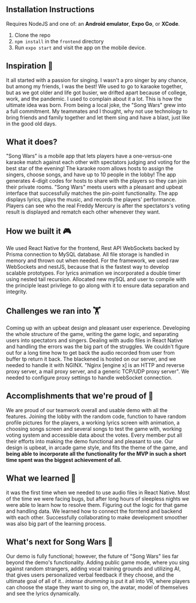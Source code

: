 ## Installation Instructions

Requires NodeJS and one of: an **Android emulator**, **Expo Go**, or **XCode**.

1. Clone the repo
2. `npm install` in the `frontend` directory
3. Run `expo start` and visit the app on the mobile device.

## Inspiration 🎤

It all started with a passion for singing. I wasn't a pro singer by any chance, but among my friends, I was the best! We used to go to karaoke together, but as we got older and life got busier, we drifted apart because of college, work, and the pandemic. I used to complain about it a lot. This is how the ultimate idea was born. From being a local joke, the "Song Wars" grew into a full commitment. My teammates and I thought, why not use technology to bring friends and family together and let them sing and have a blast, just like in the good old days.

## What it does?

"Song Wars" is a mobile app that lets players have a one-versus-one karaoke match against each other with spectators judging and voting for the best star of the evening! The karaoke room allows hosts to assign the singers, choose songs, and have up to 10 people in the lobby! The app generates 4-digit codes for hosts to share with the players so they can join their private rooms. "Song Wars" meets users with a pleasant and upbeat interface that successfully matches the pin-point functionality. The app displays lyrics, plays the music, and records the players' performance. Players can see who the real Freddy Mercury is after the spectators's voting result is displayed and rematch each other whenever they want.

## How we built it 🎮

We used React Native for the frontend, Rest API WebSockets backed by Prisma connection to MySQL database. All file storage is handled in memory and thrown out when needed. For the framework, we used raw WebSockets and nestJS, because that is the fastest way to develop scalable prototypes. For lyrics animation we incorporated a double timer using nested tail recursion. Allocated new mySQL and user to compile with the principle least privilege to go along with it to ensure data separation and integrity.

## Challenges we ran into 🏋️

Coming up with an upbeat design and pleasant user experience. Developing the whole structure of the game, writing the game logic, and separating users into spectators and singers. Dealing with audio files in React Native and handling the errors was the big part of the struggles. We couldn't figure out for a long time how to get back the audio recorded from user from buffer tp return it back. The blackened is hosted on our server, and we needed to handle it with NGINX. "Nginx [engine x] is an HTTP and reverse proxy server, a mail proxy server, and a generic TCP/UDP proxy server". We needed to configure proxy settings to handle webSocket connection.

## Accomplishments that we're proud of 🏅

We are proud of our teamwork overall and usable demo with all the features. Joining the lobby with the random code, function to have random profile pictures for the players, a working lyrics screen with animation, a choosing songs screen and several songs to test the game with, working voting system and accessible data about the votes. Every member put all their efforts into making the demo functional and pleasant to use. Our design is upbeat, in arcade game style, and fits the theme of the game, and **being able to incorporate all the functionality for the MVP in such a short time spent was the biggest achievement of all.**

## What we learned 📕

it was the first time when we needed to use audio files in React Native. Most of the time we were facing bugs, but after long hours of sleepless nights we were able to learn how to resolve them. Figuring out the logic for that game and handling data. We learned how to connect the forntend and backend with each other. Successfully collaborating to make development smoother was also big part of the learning process.

## What's next for Song Wars 🌠

Our demo is fully functional; however, the future of "Song Wars" lies far beyond the demo's functionality. Adding public game mode, where you sing against random strangers, adding vocal training grounds and utilizing AI, that gives users personalized verbal feedback if they choose, and the ultimate goal of all of it.. _intense drumming_ is put it all into VR, where players can choose the stage they want to sing on, the avatar, model of themselves and see the lyrics dynamically.

